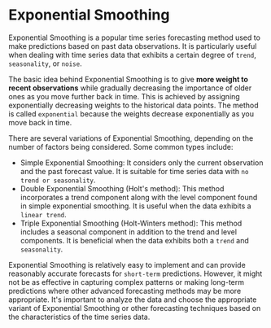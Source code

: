 # Exponential Smoothing
Exponential Smoothing is a popular time series forecasting method used to make predictions based on past data observations. 
It is particularly useful when dealing with time series data that exhibits a certain degree of `trend`, `seasonality`, or `noise`.

The basic idea behind Exponential Smoothing is to give **more weight to recent observations** while gradually decreasing the importance of older ones as you move further back in time. 
This is achieved by assigning exponentially decreasing weights to the historical data points. The method is called `exponential` because the weights decrease exponentially as you move back in time.

There are several variations of Exponential Smoothing, depending on the number of factors being considered. Some common types include:
- Simple Exponential Smoothing: It considers only the current observation and the past forecast value. It is suitable for time series data with `no trend or seasonality`.
- Double Exponential Smoothing (Holt's method): This method incorporates a trend component along with the level component found in simple exponential smoothing. It is useful when the data exhibits a `linear trend`.
- Triple Exponential Smoothing (Holt-Winters method): This method includes a seasonal component in addition to the trend and level components. It is beneficial when the data exhibits both a `trend` and `seasonality`.

Exponential Smoothing is relatively easy to implement and can provide reasonably accurate forecasts for `short-term` predictions. 
However, it might not be as effective in capturing complex patterns or making long-term predictions where other advanced forecasting methods may be more appropriate. 
It's important to analyze the data and choose the appropriate variant of Exponential Smoothing or other forecasting techniques based on the characteristics of the time series data.
